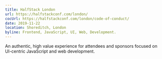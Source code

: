 ```yaml
---
title: HalfStack London
url: https://halfstackconf.com/london/
cocUrl: https://halfstackconf.com/london/code-of-conduct/
date: 2019-11-22
location: Shoreditch, London
byline: Frontend, JavaScript, UI, Web, Development.
---
```


An authentic, high value experience for attendees and sponsors focused on UI-centric JavaScript and web development.

